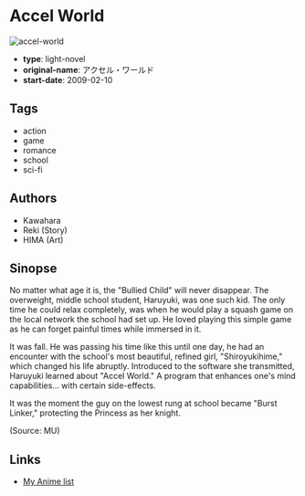 # Accel World

![accel-world](https://cdn.myanimelist.net/images/manga/2/156321.jpg)

-   **type**: light-novel
-   **original-name**: アクセル・ワールド
-   **start-date**: 2009-02-10

## Tags

-   action
-   game
-   romance
-   school
-   sci-fi

## Authors

-   Kawahara
-   Reki (Story)
-   HIMA (Art)

## Sinopse

No matter what age it is, the "Bullied Child" will never disappear. The overweight, middle school student, Haruyuki, was one such kid. The only time he could relax completely, was when he would play a squash game on the local network the school had set up. He loved playing this simple game as he can forget painful times while immersed in it.

It was fall. He was passing his time like this until one day, he had an encounter with the school's most beautiful, refined girl, "Shiroyukihime," which changed his life abruptly. Introduced to the software she transmitted, Haruyuki learned about "Accel World." A program that enhances one's mind capabilities... with certain side-effects.

It was the moment the guy on the lowest rung at school became "Burst Linker," protecting the Princess as her knight.

(Source: MU)

## Links

-   [My Anime list](https://myanimelist.net/manga/23116/Accel_World)
